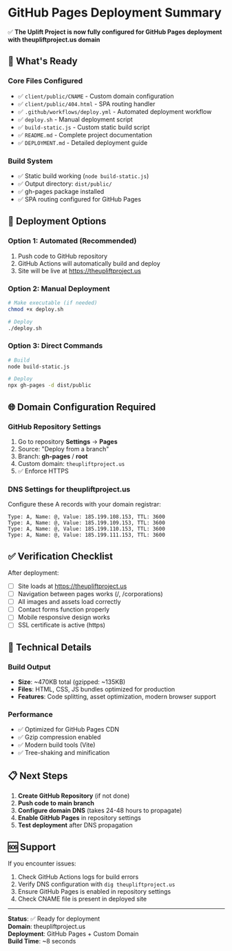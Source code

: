 # GitHub Pages Deployment Summary

✅ **The Uplift Project is now fully configured for GitHub Pages deployment with theupliftproject.us domain**

## 🎯 What's Ready

### Core Files Configured
- ✅ `client/public/CNAME` - Custom domain configuration
- ✅ `client/public/404.html` - SPA routing handler  
- ✅ `.github/workflows/deploy.yml` - Automated deployment workflow
- ✅ `deploy.sh` - Manual deployment script
- ✅ `build-static.js` - Custom static build script
- ✅ `README.md` - Complete project documentation
- ✅ `DEPLOYMENT.md` - Detailed deployment guide

### Build System
- ✅ Static build working (`node build-static.js`)
- ✅ Output directory: `dist/public/`
- ✅ gh-pages package installed
- ✅ SPA routing configured for GitHub Pages

## 🚀 Deployment Options

### Option 1: Automated (Recommended)
1. Push code to GitHub repository
2. GitHub Actions will automatically build and deploy
3. Site will be live at https://theupliftproject.us

### Option 2: Manual Deployment
```bash
# Make executable (if needed)
chmod +x deploy.sh

# Deploy
./deploy.sh
```

### Option 3: Direct Commands
```bash
# Build
node build-static.js

# Deploy
npx gh-pages -d dist/public
```

## 🌐 Domain Configuration Required

### GitHub Repository Settings
1. Go to repository **Settings** → **Pages**
2. Source: "Deploy from a branch"
3. Branch: **gh-pages** / **root**
4. Custom domain: `theupliftproject.us`
5. ✅ Enforce HTTPS

### DNS Settings for theupliftproject.us
Configure these A records with your domain registrar:

```
Type: A, Name: @, Value: 185.199.108.153, TTL: 3600
Type: A, Name: @, Value: 185.199.109.153, TTL: 3600  
Type: A, Name: @, Value: 185.199.110.153, TTL: 3600
Type: A, Name: @, Value: 185.199.111.153, TTL: 3600
```

## ✅ Verification Checklist

After deployment:
- [ ] Site loads at https://theupliftproject.us
- [ ] Navigation between pages works (/, /corporations)
- [ ] All images and assets load correctly
- [ ] Contact forms function properly
- [ ] Mobile responsive design works
- [ ] SSL certificate is active (https)

## 🔧 Technical Details

### Build Output
- **Size**: ~470KB total (gzipped: ~135KB)
- **Files**: HTML, CSS, JS bundles optimized for production
- **Features**: Code splitting, asset optimization, modern browser support

### Performance
- ✅ Optimized for GitHub Pages CDN
- ✅ Gzip compression enabled
- ✅ Modern build tools (Vite)
- ✅ Tree-shaking and minification

## 📋 Next Steps

1. **Create GitHub Repository** (if not done)
2. **Push code to main branch**
3. **Configure domain DNS** (takes 24-48 hours to propagate)
4. **Enable GitHub Pages** in repository settings
5. **Test deployment** after DNS propagation

## 🆘 Support

If you encounter issues:
1. Check GitHub Actions logs for build errors
2. Verify DNS configuration with `dig theupliftproject.us`
3. Ensure GitHub Pages is enabled in repository settings
4. Check CNAME file is present in deployed site

---

**Status**: ✅ Ready for deployment  
**Domain**: theupliftproject.us  
**Deployment**: GitHub Pages + Custom Domain  
**Build Time**: ~8 seconds